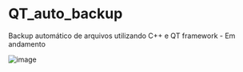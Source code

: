 # QT_auto_backup
Backup automático de arquivos utilizando C++ e QT framework - Em andamento

![image](https://user-images.githubusercontent.com/39657511/168948041-bdeccc74-58da-410c-af5a-967bf2ad90c6.png)
